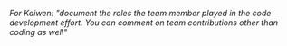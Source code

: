 *For Kaiwen: "document the roles the team member played in the code development effort. You can comment on team contributions other than coding as well"*
